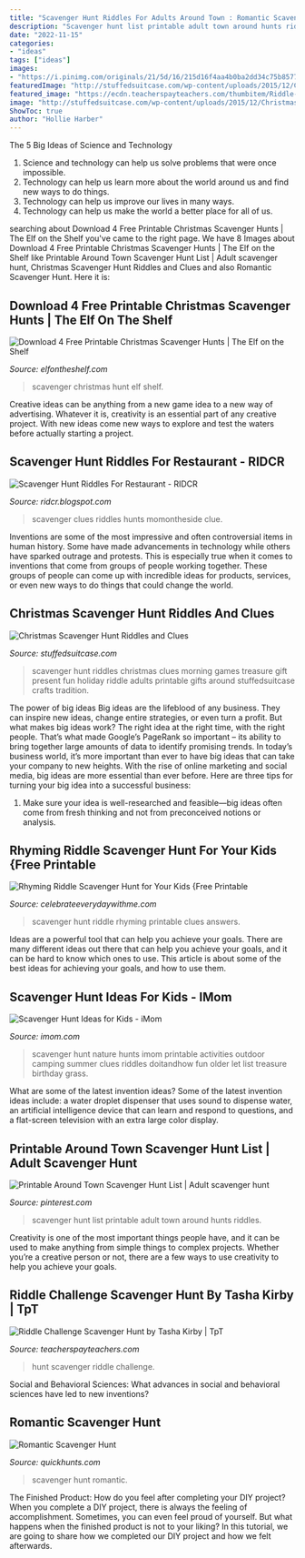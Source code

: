```yaml
---
title: "Scavenger Hunt Riddles For Adults Around Town : Romantic Scavenger Hunt"
description: "Scavenger hunt list printable adult town around hunts riddles"
date: "2022-11-15"
categories:
- "ideas"
tags: ["ideas"]
images:
- "https://i.pinimg.com/originals/21/5d/16/215d16f4aa4b0ba2dd34c75b85778cb1.jpg"
featuredImage: "http://stuffedsuitcase.com/wp-content/uploads/2015/12/Christmas-Scavenger-Hunt-Riddles-Printable.jpg"
featured_image: "https://ecdn.teacherspayteachers.com/thumbitem/Riddle-Challenge-Scavenger-Hunt-3476073-1509895470/original-3476073-1.jpg"
image: "http://stuffedsuitcase.com/wp-content/uploads/2015/12/Christmas-Scavenger-Hunt-Riddles-Printable.jpg"
ShowToc: true
author: "Hollie Harber"
---
```



The 5 Big Ideas of Science and Technology
1. Science and technology can help us solve problems that were once impossible.
2. Technology can help us learn more about the world around us and find new ways to do things.
3. Technology can help us improve our lives in many ways.
4. Technology can help us make the world a better place for all of us.

	

		
searching about Download 4 Free Printable Christmas Scavenger Hunts | The Elf on the Shelf you've came to the right page. We have 8 Images about Download 4 Free Printable Christmas Scavenger Hunts | The Elf on the Shelf like Printable Around Town Scavenger Hunt List | Adult scavenger hunt, Christmas Scavenger Hunt Riddles and Clues and also Romantic Scavenger Hunt. Here it is:
		
    
## Download 4 Free Printable Christmas Scavenger Hunts | The Elf On The Shelf

<img loading=lazy src="https://media.elfontheshelf.com/wp-content/uploads/2020/11/Christmas-Scavenger-Hunt.png" onerror="this.onerror=null;this.src='https://tse3.mm.bing.net/th?id=OIP.2BjCcobWGuruB6XU-47MaAHaHa&amp;pid=15.1';" alt="Download 4 Free Printable Christmas Scavenger Hunts | The Elf on the Shelf">

_Source: elfontheshelf.com_

>scavenger christmas hunt elf shelf. 

	

Creative ideas can be anything from a new game idea to a new way of advertising. Whatever it is, creativity is an essential part of any creative project. With new ideas come new ways to explore and test the waters before actually starting a project.

    
## Scavenger Hunt Riddles For Restaurant - RIDCR

<img loading=lazy src="https://i.pinimg.com/originals/da/06/1b/da061becc477144cc01330dab482749c.jpg" onerror="this.onerror=null;this.src='https://tse2.mm.bing.net/th?id=OIP.Jvro3_ekEyT8Mgjoqx1dpQHaJQ&amp;pid=15.1';" alt="Scavenger Hunt Riddles For Restaurant - RIDCR">

_Source: ridcr.blogspot.com_

>scavenger clues riddles hunts momontheside clue. 

	

Inventions are some of the most impressive and often controversial items in human history. Some have made advancements in technology while others have sparked outrage and protests. This is especially true when it comes to inventions that come from groups of people working together. These groups of people can come up with incredible ideas for products, services, or even new ways to do things that could change the world.

    
## Christmas Scavenger Hunt Riddles And Clues

<img loading=lazy src="http://stuffedsuitcase.com/wp-content/uploads/2015/12/Christmas-Scavenger-Hunt-Riddles-Printable.jpg" onerror="this.onerror=null;this.src='https://tse2.mm.bing.net/th?id=OIP.3V3wLFFTHvU0U7vZuj55sgHaRx&amp;pid=15.1';" alt="Christmas Scavenger Hunt Riddles and Clues">

_Source: stuffedsuitcase.com_

>scavenger hunt riddles christmas clues morning games treasure gift present fun holiday riddle adults printable gifts around stuffedsuitcase crafts tradition. 

	

The power of big ideas
Big ideas are the lifeblood of any business. They can inspire new ideas, change entire strategies, or even turn a profit. But what makes big ideas work? The right idea at the right time, with the right people. That’s what made Google’s PageRank so important – its ability to bring together large amounts of data to identify promising trends.
In today’s business world, it’s more important than ever to have big ideas that can take your company to new heights. With the rise of online marketing and social media, big ideas are more essential than ever before. Here are three tips for turning your big idea into a successful business:

1) Make sure your idea is well-researched and feasible—big ideas often come from fresh thinking and not from preconceived notions or analysis.

    
## Rhyming Riddle Scavenger Hunt For Your Kids {Free Printable

<img loading=lazy src="https://celebrateeverydaywithme.com/wp-content/uploads/2016/01/rhyming-riddle-scavenger-hunt-screen-image.jpg" onerror="this.onerror=null;this.src='https://tse1.mm.bing.net/th?id=OIP.dU6sN0FwkICTRpOP3pAmeAHaJo&amp;pid=15.1';" alt="Rhyming Riddle Scavenger Hunt for Your Kids {Free Printable">

_Source: celebrateeverydaywithme.com_

>scavenger hunt riddle rhyming printable clues answers. 

	

Ideas are a powerful tool that can help you achieve your goals. There are many different ideas out there that can help you achieve your goals, and it can be hard to know which ones to use. This article is about some of the best ideas for achieving your goals, and how to use them.

    
## Scavenger Hunt Ideas For Kids - IMom

<img loading=lazy src="http://imom.com/wp-content/uploads/2014/06/imom_os_scavenger_hunt_600px_use.jpg" onerror="this.onerror=null;this.src='https://tse2.mm.bing.net/th?id=OIP.3fQZoKGHGCCOy6FflmyZiAHaJk&amp;pid=15.1';" alt="Scavenger Hunt Ideas for Kids - iMom">

_Source: imom.com_

>scavenger hunt nature hunts imom printable activities outdoor camping summer clues riddles doitandhow fun older let list treasure birthday grass. 

	

What are some of the latest invention ideas?
Some of the latest invention ideas include: a water droplet dispenser that uses sound to dispense water, an artificial intelligence device that can learn and respond to questions, and a flat-screen television with an extra large color display.

    
## Printable Around Town Scavenger Hunt List | Adult Scavenger Hunt

<img loading=lazy src="https://i.pinimg.com/originals/21/5d/16/215d16f4aa4b0ba2dd34c75b85778cb1.jpg" onerror="this.onerror=null;this.src='https://tse3.mm.bing.net/th?id=OIP.JWNKb3tPQQzaCi4bX8ipHwAAAA&amp;pid=15.1';" alt="Printable Around Town Scavenger Hunt List | Adult scavenger hunt">

_Source: pinterest.com_

>scavenger hunt list printable adult town around hunts riddles. 

	

Creativity is one of the most important things people have, and it can be used to make anything from simple things to complex projects. Whether you’re a creative person or not, there are a few ways to use creativity to help you achieve your goals.

    
## Riddle Challenge Scavenger Hunt By Tasha Kirby | TpT

<img loading=lazy src="https://ecdn.teacherspayteachers.com/thumbitem/Riddle-Challenge-Scavenger-Hunt-3476073-1509895470/original-3476073-1.jpg" onerror="this.onerror=null;this.src='https://tse2.mm.bing.net/th?id=OIP.PhyZT5UTfVU_Siv33tV3LgAAAA&amp;pid=15.1';" alt="Riddle Challenge Scavenger Hunt by Tasha Kirby | TpT">

_Source: teacherspayteachers.com_

>hunt scavenger riddle challenge. 

	

Social and Behavioral Sciences: What advances in social and behavioral sciences have led to new inventions?
 

    
## Romantic Scavenger Hunt

<img loading=lazy src="http://images.quickhunts.com/scavenger/704f5002b23d9f18a6d16cb84f0026a5.thumb.jpg" onerror="this.onerror=null;this.src='https://tse2.mm.bing.net/th?id=OIP.y2e3puYkdDo33DMmJs5wNwHaKc&amp;pid=15.1';" alt="Romantic Scavenger Hunt">

_Source: quickhunts.com_

>scavenger hunt romantic. 

	

The Finished Product: How do you feel after completing your DIY project?
When you complete a DIY project, there is always the feeling of accomplishment. Sometimes, you can even feel proud of yourself. But what happens when the finished product is not to your liking? In this tutorial, we are going to share how we completed our DIY project and how we felt afterwards.

